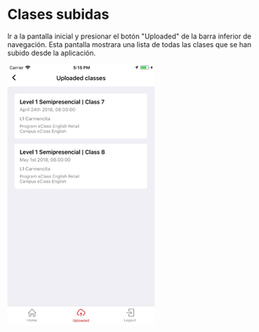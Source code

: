 # Clases subidas

Ir a la pantalla inicial y presionar el botón "Uploaded" de la barra inferior de navegación. Esta pantalla mostrara una lista de todas las clases que se han subido desde la aplicación.

<img src="img/screens/uploaded-00.jpg" class="border" width="300"/>